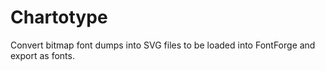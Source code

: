 # Chartotype
Convert bitmap font dumps into SVG files to be loaded into FontForge and export as fonts.
